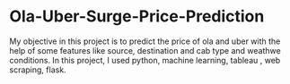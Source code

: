 # Ola-Uber-Surge-Price-Prediction

My objective in this project is to predict the price of ola and uber with the help of some features like source, destination and cab type and weathwe conditions. In this project, I used python, machine learning, tableau , web scraping, flask.
